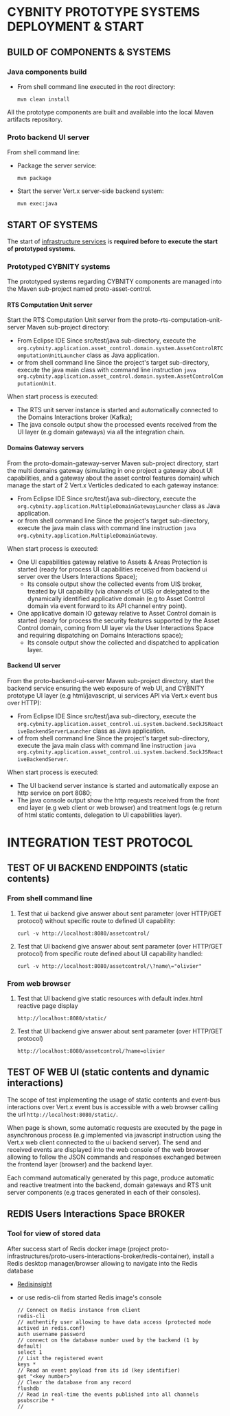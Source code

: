 # CYBNITY PROTOTYPE SYSTEMS DEPLOYMENT & START
## BUILD OF COMPONENTS & SYSTEMS
### Java components build
* From shell command line executed in the root directory:

  ```shell
  mvn clean install
  ```

All the prototype components are built and available into the local Maven artifacts repository.

### Proto backend UI server
From shell command line:
* Package the server service:

  ```shell
  mvn package
  ```

* Start the server Vert.x server-side backend system:

  ```shell
  mvn exec:java
  ```

## START OF SYSTEMS
The start of [infrastructure services](../proto-infrastructures/README.md) is __required before to execute the start of prototyped systems__.

### Prototyped CYBNITY systems
The prototyped systems regarding CYBNITY components are managed into the Maven sub-project named proto-asset-control.

#### RTS Computation Unit server
Start the RTS Computation Unit server from the proto-rts-computation-unit-server Maven sub-project directory:
- From Eclipse IDE
  Since src/test/java sub-directory, execute the `org.cybnity.application.asset_control.domain.system.AssetControlRTComputationUnitLauncher` class as Java application.
- or from shell command line
  Since the project's target sub-directory, execute the java main class with command line instruction  `java org.cybnity.application.asset_control.domain.system.AssetControlComputationUnit`.

When start process is executed:
  - The RTS unit server instance is started and automatically connected to the Domains Interactions broker (Kafka);
  - The java console output show the processed events received from the UI layer (e.g domain gateways) via all the integration chain.

#### Domains Gateway servers
From the proto-domain-gateway-server Maven sub-project directory, start the multi domains gateway (simulating in one project a gateway about UI capabilities, and a gateway about the asset control features domain) which manage the start of 2 Vert.x Verticles dedicated to each gateway instance:
- From Eclipse IDE
  Since src/test/java sub-directory, execute the `org.cybnity.application.MultipleDomainGatewayLauncher` class as Java application.
- or from shell command line
  Since the project's target sub-directory, execute the java main class with command line instruction  `java org.cybnity.application.MultipleDomainGateway`.

When start process is executed:
  - One UI capabilities gateway relative to Assets & Areas Protection is started (ready for process UI capabilities received from backend ui server over the Users Interactions Space);
    - Its console output show the collected events from UIS broker, treated by UI capability (via channels of UIS) or delegated to the dynamically identified applicative domain (e.g to Asset Control domain via event forward to its API channel entry point).
  - One applicative domain IO gateway relative to Asset Control domain is started (ready for process the security features supported by the Asset Control domain, coming from UI layer via the User Interactions Space and requiring dispatching on Domains Interactions space);
    - Its console output show the collected and dispatched to application layer.

#### Backend UI server
From the proto-backend-ui-server Maven sub-project directory, start the backend service ensuring the web exposure of web UI, and CYBNITY prototype UI layer (e.g html/javascript, ui services API via Vert.x event bus over HTTP):
- From Eclipse IDE
  Since src/test/java sub-directory, execute the `org.cybnity.application.asset_control.ui.system.backend.SockJSReactiveBackendServerLauncher` class as Java application.
- of from shell command line
  Since the project's target sub-directory, execute the java main class with command line instruction  `java org.cybnity.application.asset_control.ui.system.backend.SockJSReactiveBackendServer`.

When start process is executed:
  - The UI backend server instance is started and automatically expose an http service on port 8080;
  - The java console output show the http requests received from the front end layer (e.g web client or web browser) and treatment logs (e.g return of html static contents, delegation to UI capabilities layer).

# INTEGRATION TEST PROTOCOL
## TEST OF UI BACKEND ENDPOINTS (static contents)
### From shell command line
1. Test that ui backend give answer about sent parameter (over HTTP/GET protocol) without specific route to defined UI capability:

    ```shell
    curl -v http://localhost:8080/assetcontrol/
    ```

2. Test that UI backend give answer about sent parameter (over HTTP/GET protocol) from specific route defined about UI capability handled:

    ```shell
    curl -v http://localhost:8080/assetcontrol/\?name\="olivier"
    ```

### From web browser
1. Test that UI backend give static resources with default index.html reactive page display

    ```shell
    http://localhost:8080/static/
    ```

2. Test that UI backend give answer about sent parameter (over HTTP/GET protocol)

    ```shell
    http://localhost:8080/assetcontrol/?name=olivier
    ```

## TEST OF WEB UI (static contents and dynamic interactions)
The scope of test implementing the usage of static contents and event-bus interactions over Vert.x event bus is accessible with a web browser calling the url `http://localhost:8080/static/`.

When page is shown, some automatic requests are executed by the page in asynchronous process (e.g implemented via javascript instruction using the Vert.x web client connected to the ui backend server).
The send and received events are displayed into the web console of the web browser allowing to follow the JSON commands and responses exchanged between the frontend layer (browser) and the backend layer.

Each command automatically generated by this page, produce automatic and reactive treatment into the backend, domain gateways and RTS unit server components (e.g traces generated in each of their consoles).

## REDIS Users Interactions Space BROKER
### Tool for view of stored data
After success start of Redis docker image (project proto-infrastructures/proto-users-interactions-broker/redis-container), install a Redis desktop manager/browser allowing to navigate into the Redis database
- [Redisinsight](https://developer.redis.com/explore/redisinsightv2/getting-started/#step-1-download-redisinsight)

- or use redis-cli from started Redis image's console

    ```shell
    // Connect on Redis instance from client
    redis-cli
    // authentify user allowing to have data access (protected mode actived in redis.conf)
    auth username password
    // connect on the database number used by the backend (1 by default)
    select 1
    // List the registered event
    keys *
    // Read an event payload from its id (key identifier)
    get "<key number>"
    // Clear the database from any record
    flushdb
    // Read in real-time the events published into all channels
    psubscribe *
    //
    ```
